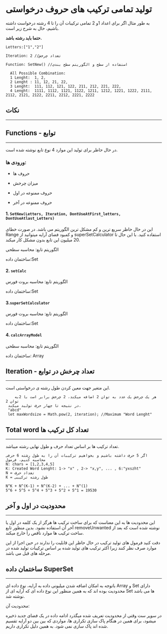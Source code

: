 # تولید تمامی ترکیب های حروف درخواستی

به طور مثال اگر برای اعداد 1و 2 تمامی ترکیبات آن را تا 4 رشته درخواست داشته باشیم، حال به شرح زیر است.

**حتما باید رشته باشد.**

`Letters:["1","2"]`

`Iteration: 2 //تعداد چرخش`

`Function: SetNew() //استفاده از سطح و الگوریتم سطح بندی`

      All Possible Combination:
      1 Lenght:  1, 2, 
      2 Lenght : 11, 12, 21, 22,
      3 Lenght:  111, 112, 121, 122, 211, 212, 221, 222, 
      4 Lenght:  1111, 1112, 1121, 1122, 1211, 1212, 1221, 1222, 2111, 2112, 2121, 2122, 2211, 2212, 2221, 2222

## نکات

-----

## Functions - توابع

-----

در حال حاظر برای تولید این موارد 4 نوع تابع نوشته شده است.

### **ورودی ها:**

* حروف ها

* میزان چرخش

* حروف ممنوعه در اول

* حروف ممنوعه در آخر

#### **1.** `SetNew(Letters, Iteration, DontUseAtFirst_letters, DontUseAtlast_Letters)`

این در حال حاظر سریع ترین و کم مشکل ترین الگوریتم می باشد. در صورت خطای Range و کمبود فضای آرایه میتوانید از superSetCalculator استفاده کنید. با این حال تا 20 میلیون این تابع بدون مشکل کار میکند.

الگوریتم تابع: محاسبه سطحی

ساختمان داده:Set

#### **2.** `setCalc`

الگوریتم تابع: محاسبه بروت فورس

ساختمان داده:Set

#### **3.**`superSetCalculator`

الگوریتم تابع: محاسبه بروت فورس

ساختمان داده:Set

#### **4.** `calcArrayModel`

الگوریتم تابع: محاسبه سطحی

ساختمان داده: Array

## Iteration - تعداد چرخش در توابع

-----
این متغیر جهت معین کردن طول رشته ی درخواستی است.

        هر یک چرخش یک عدد به توان 2 اضافه میکند، 2 چرخش برابر است با 2به توان 2
     در نتیجه تا چهار حرف تولید میکند.
     "abcd"
     let maxWordsize = Math.pow(2, iteration); //Maximum "Word Lenght"

## Total word تعداد کل ترکیب ها

-----
 تعداد ترکیب ها بر اساس تعداد حرف و طول نهایی رشته میباشد.

    اگر 5 حرف داشته باشیم و بخواهیم ترکیبات آن را به طول رشته 6 حرفی محاسبه کنیم، فرمول
    N: chars = [1,2,3,4,5]
    K: Created Word Lenght: 1-> "x" , 2-> "x,y", ... , 6:"yxszht"
    N = تعداد حرف
    K = طول رشته ترکیبی
    
    N^K + N^(K-1) + N^(K-2) + ... + N^(1)
    5^6 + 5^5 + 5^4 + 5^3 + 5^2 + 5^1 = 19530

## محدودیت در اول و آخر

-----

این محدودیت ها به این معناست که برای ساخت ترکیب ها هرگز از یک کلمه در اول یا آخر آن استفاده نشود. بدین منظور تابع removeUnwanted نوشته شده است که بعد از ساخت ترکیب ها موارد ناقص را خارج میکند.

دقت کنید فرمول های تولید ترکیب در حال حاظر این قابلیت را ندارند در حین اجرا از این موارد صرف نظر کنند زیرا اکثر ترکیب های تولید شده بر اساس ترکیبات تولید شده در مرحله های قبل می باشد.

## ساختمان داده SuperSet

-----

باتوجه به امکان اضافه شدن میلیونی داده به آرایه، نوع داده ای Array و Set دارای محدودیت بوده اند که به همین منظور این نوع داده ای که آرایه ای از Set ها می باشد نوشته شد.

محدودیت آن:

در سوپر ست وقتی از محدودیت تعریف شده میگذرد ادامه داده در یک فضای جدید ذخیره میشود، برای همین در هنگام پاک سازی تکراری ها، مواردی که بین بین دو آرایه تقسیم شده اند پاک سازی نمی شود.
به همین دلیل تکراری داریم.
